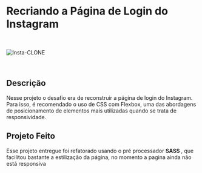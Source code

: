 <h1> Recriando a Página de Login do Instagram </h1> <br>

![Insta-CLONE](https://user-images.githubusercontent.com/74883711/174199746-66d4edf0-7e66-45c5-b869-51b4272e6bf3.png) 

<br>

<h2>Descrição</h2>

<p>
  Nesse projeto o desafio era de reconstruir a página de login do Instagram. Para isso, é recomendado o uso de CSS com Flexbox, uma das abordagens de             posicionamento de elementos mais utilizadas quando se trata de responsividade.
<p>
  
<h2> Projeto Feito </h2>

<p>
  Esse projeto entregue foi refatorado usando o pré processador <strong> SASS </strong>, que facilitou bastante a estilização da página, no momento a pagina ainda não está responsiva
</p>

